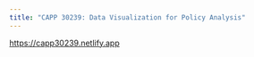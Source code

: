 ```yaml
---
title: "CAPP 30239: Data Visualization for Policy Analysis"
---
```


<https://capp30239.netlify.app>
